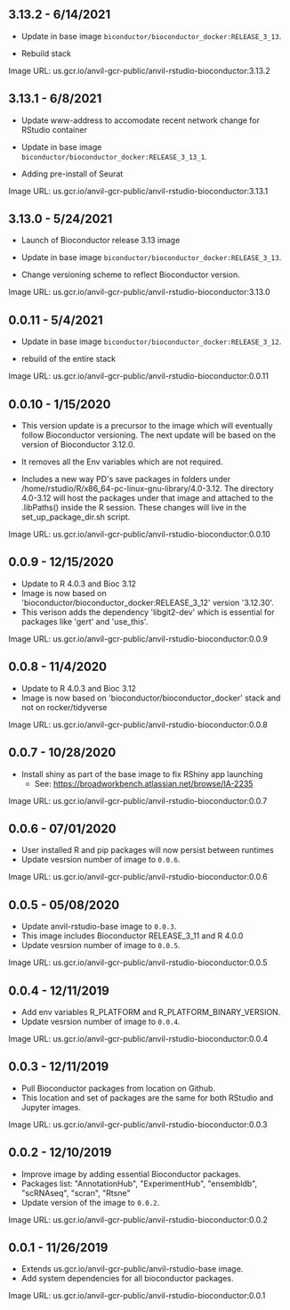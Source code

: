 ## 3.13.2 - 6/14/2021

- Update in base image `biconductor/bioconductor_docker:RELEASE_3_13`. 

- Rebuild stack

Image URL: us.gcr.io/anvil-gcr-public/anvil-rstudio-bioconductor:3.13.2

## 3.13.1 - 6/8/2021

- Update www-address to accomodate recent network change for RStudio container

- Update in base image `biconductor/bioconductor_docker:RELEASE_3_13_1`. 

- Adding pre-install of Seurat

Image URL: us.gcr.io/anvil-gcr-public/anvil-rstudio-bioconductor:3.13.1

## 3.13.0 - 5/24/2021

- Launch of Bioconductor release 3.13 image

- Update in base image `biconductor/bioconductor_docker:RELEASE_3_13`. 

- Change versioning scheme to reflect Bioconductor version.

Image URL: us.gcr.io/anvil-gcr-public/anvil-rstudio-bioconductor:3.13.0

## 0.0.11 - 5/4/2021

- Update in base image `biconductor/bioconductor_docker:RELEASE_3_12`. 

- rebuild of the entire stack

Image URL: us.gcr.io/anvil-gcr-public/anvil-rstudio-bioconductor:0.0.11

## 0.0.10 - 1/15/2020

- This version update is a precursor to the image which will
  eventually follow Bioconductor versioning. The next update will be
  based on the version of Bioconductor 3.12.0.
  
- It removes all the Env variables which are not required.

- Includes a new way PD's save packages in folders under
  /home/rstudio/R/x86_64-pc-linux-gnu-library/4.0-3.12. The directory
  4.0-3.12 will host the packages under that image and attached to the
  .libPaths() inside the R session. These changes will live in the set_up_package_dir.sh script.
  
Image URL: us.gcr.io/anvil-gcr-public/anvil-rstudio-bioconductor:0.0.10

## 0.0.9 - 12/15/2020

- Update to R 4.0.3 and Bioc 3.12
- Image is now based on 'bioconductor/bioconductor_docker:RELEASE_3_12'
  version '3.12.30'.
- This verison adds the dependency 'libgit2-dev' which is essential for
  packages like 'gert' and 'use_this'.

Image URL: us.gcr.io/anvil-gcr-public/anvil-rstudio-bioconductor:0.0.9

## 0.0.8 - 11/4/2020

- Update to R 4.0.3 and Bioc 3.12
- Image is now based on 'bioconductor/bioconductor_docker' stack and not
  on rocker/tidyverse

Image URL: us.gcr.io/anvil-gcr-public/anvil-rstudio-bioconductor:0.0.8

## 0.0.7 - 10/28/2020

- Install shiny as part of the base image to fix RShiny app launching
   - See: https://broadworkbench.atlassian.net/browse/IA-2235

Image URL: us.gcr.io/anvil-gcr-public/anvil-rstudio-bioconductor:0.0.7

## 0.0.6 - 07/01/2020

- User installed R and pip packages will now persist between runtimes
- Update vesrsion number of image to `0.0.6`.

Image URL: us.gcr.io/anvil-gcr-public/anvil-rstudio-bioconductor:0.0.6

## 0.0.5 - 05/08/2020

- Update anvil-rstudio-base image to `0.0.3`.
- This image includes Bioconductor RELEASE_3_11 and R 4.0.0
- Update vesrsion number of image to `0.0.5`.

Image URL: us.gcr.io/anvil-gcr-public/anvil-rstudio-bioconductor:0.0.5

## 0.0.4 - 12/11/2019

- Add env variables R_PLATFORM and R_PLATFORM_BINARY_VERSION.
- Update vesrsion number of image to `0.0.4`.

Image URL: us.gcr.io/anvil-gcr-public/anvil-rstudio-bioconductor:0.0.4

## 0.0.3 - 12/11/2019

- Pull Bioconductor packages from location on Github.
- This location and set of packages are the same for both RStudio and Jupyter images.

Image URL: us.gcr.io/anvil-gcr-public/anvil-rstudio-bioconductor:0.0.3

## 0.0.2 - 12/10/2019

- Improve image by adding essential Bioconductor packages.
- Packages list: "AnnotationHub", "ExperimentHub", "ensembldb", "scRNAseq", "scran", "Rtsne"
- Update version of the image to `0.0.2`.

Image URL: us.gcr.io/anvil-gcr-public/anvil-rstudio-bioconductor:0.0.2

## 0.0.1 - 11/26/2019

- Extends us.gcr.io/anvil-gcr-public/anvil-rstudio-base image.
- Add system dependencies for all bioconductor packages.

Image URL: us.gcr.io/anvil-gcr-public/anvil-rstudio-bioconductor:0.0.1
